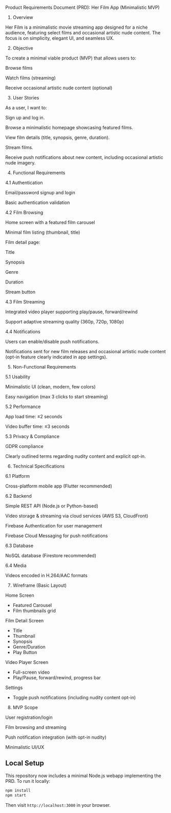Product Requirements Document (PRD): Her Film App (Minimalistic MVP)

1. Overview

Her Film is a minimalistic movie streaming app designed for a niche audience, featuring select films and occasional artistic nude content. The focus is on simplicity, elegant UI, and seamless UX.

2. Objective

To create a minimal viable product (MVP) that allows users to:

Browse films

Watch films (streaming)

Receive occasional artistic nude content (optional)

3. User Stories

As a user, I want to:

Sign up and log in.

Browse a minimalistic homepage showcasing featured films.

View film details (title, synopsis, genre, duration).

Stream films.

Receive push notifications about new content, including occasional artistic nude imagery.

4. Functional Requirements

4.1 Authentication

Email/password signup and login

Basic authentication validation

4.2 Film Browsing

Home screen with a featured film carousel

Minimal film listing (thumbnail, title)

Film detail page:

Title

Synopsis

Genre

Duration

Stream button

4.3 Film Streaming

Integrated video player supporting play/pause, forward/rewind

Support adaptive streaming quality (360p, 720p, 1080p)

4.4 Notifications

Users can enable/disable push notifications.

Notifications sent for new film releases and occasional artistic nude content (opt-in feature clearly indicated in app settings).

5. Non-Functional Requirements

5.1 Usability

Minimalistic UI (clean, modern, few colors)

Easy navigation (max 3 clicks to start streaming)

5.2 Performance

App load time: ≤2 seconds

Video buffer time: ≤3 seconds

5.3 Privacy & Compliance

GDPR compliance

Clearly outlined terms regarding nudity content and explicit opt-in.

6. Technical Specifications

6.1 Platform

Cross-platform mobile app (Flutter recommended)

6.2 Backend

Simple REST API (Node.js or Python-based)

Video storage & streaming via cloud services (AWS S3, CloudFront)

Firebase Authentication for user management

Firebase Cloud Messaging for push notifications

6.3 Database

NoSQL database (Firestore recommended)

6.4 Media

Videos encoded in H.264/AAC formats

7. Wireframe (Basic Layout)

Home Screen
- Featured Carousel
- Film thumbnails grid

Film Detail Screen
- Title
- Thumbnail
- Synopsis
- Genre/Duration
- Play Button

Video Player Screen
- Full-screen video
- Play/Pause, forward/rewind, progress bar

Settings
- Toggle push notifications (including nudity content opt-in)

8. MVP Scope

User registration/login

Film browsing and streaming

Push notification integration (with opt-in nudity)

Minimalistic UI/UX

## Local Setup

This repository now includes a minimal Node.js webapp implementing the PRD. To run it locally:

```bash
npm install
npm start
```

Then visit `http://localhost:3000` in your browser.

